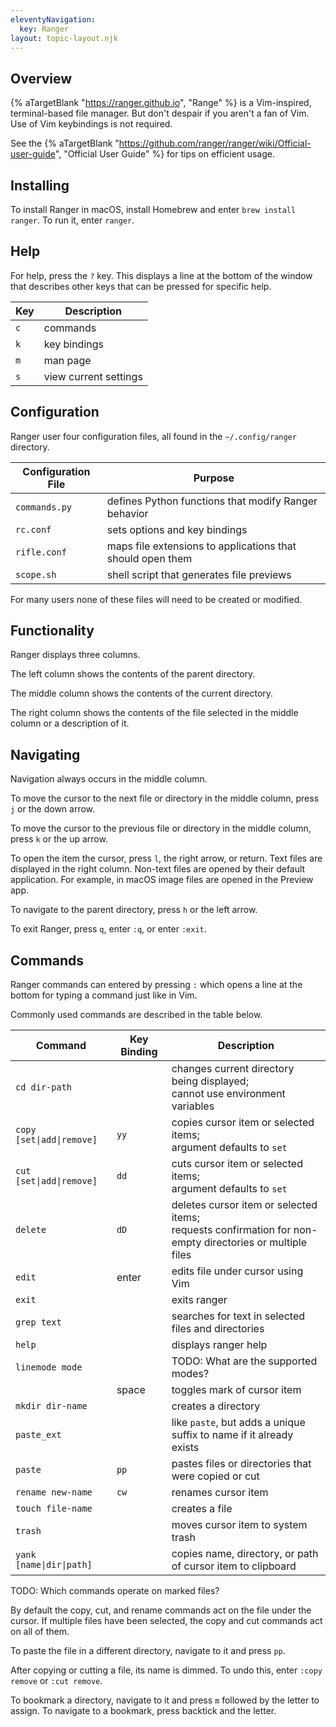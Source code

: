 ```yaml
---
eleventyNavigation:
  key: Ranger
layout: topic-layout.njk
---
```


## Overview

{% aTargetBlank "https://ranger.github.io", "Range" %}
is a Vim-inspired, terminal-based file manager.
But don't despair if you aren't a fan of Vim.
Use of Vim keybindings is not required.

See the {% aTargetBlank
"https://github.com/ranger/ranger/wiki/Official-user-guide",
"Official User Guide" %} for tips on efficient usage.

## Installing

To install Ranger in macOS, install Homebrew and enter `brew install ranger`.
To run it, enter `ranger`.

## Help

For help, press the `?` key.
This displays a line at the bottom of the window
that describes other keys that can be pressed for specific help.

| Key | Description           |
| --- | --------------------- |
| `c` | commands              |
| `k` | key bindings          |
| `m` | man page              |
| `s` | view current settings |

## Configuration

Ranger user four configuration files,
all found in the `~/.config/ranger` directory.

| Configuration File | Purpose                                                    |
| ------------------ | ---------------------------------------------------------- |
| `commands.py`      | defines Python functions that modify Ranger behavior       |
| `rc.conf`          | sets options and key bindings                              |
| `rifle.conf`       | maps file extensions to applications that should open them |
| `scope.sh`         | shell script that generates file previews                  |

For many users none of these files will need to be created or modified.

## Functionality

Ranger displays three columns.

The left column shows the contents of the parent directory.

The middle column shows the contents of the current directory.

The right column shows the contents of the file selected in the middle column
or a description of it.

## Navigating

Navigation always occurs in the middle column.

To move the cursor to the next file or directory in the middle column,
press `j` or the down arrow.

To move the cursor to the previous file or directory in the middle column,
press `k` or the up arrow.

To open the item the cursor,
press `l`, the right arrow, or return.
Text files are displayed in the right column.
Non-text files are opened by their default application.
For example, in macOS image files are opened in the Preview app.

To navigate to the parent directory, press `h` or the left arrow.

To exit Ranger, press `q`, enter `:q`, or enter `:exit`.

## Commands

Ranger commands can entered by pressing `:` which
opens a line at the bottom for typing a command just like in Vim.

Commonly used commands are described in the table below.

| Command                   | Key Binding | Description                                                                                                 |
| ------------------------- | ----------- | ----------------------------------------------------------------------------------------------------------- |
| `cd dir-path`             |             | changes current directory being displayed;<br>cannot use environment variables                              |
| `copy [set\|add\|remove]` | `yy`        | copies cursor item or selected items;<br>argument defaults to `set`                                         |
| `cut [set\|add\|remove]`  | `dd`        | cuts cursor item or selected items;<br>argument defaults to `set`                                           |
| `delete`                  | `dD`        | deletes cursor item or selected items;<br>requests confirmation for non-empty directories or multiple files |
| `edit`                    | enter       | edits file under cursor using Vim                                                                           |
| `exit`                    |             | exits ranger                                                                                                |
| `grep text`               |             | searches for text in selected files and directories                                                         |
| `help`                    |             | displays ranger help                                                                                        |
| `linemode mode`           |             | TODO: What are the supported modes?                                                                         |
|                           | space       | toggles mark of cursor item                                                                                 |
| `mkdir dir-name`          |             | creates a directory                                                                                         |
| `paste_ext`               |             | like `paste`, but adds a unique suffix to name if it already exists                                         |
| `paste`                   | `pp`        | pastes files or directories that were copied or cut                                                         |
| `rename new-name`         | `cw`        | renames cursor item                                                                                         |
| `touch file-name`         |             | creates a file                                                                                              |
| `trash`                   |             | moves cursor item to system trash                                                                           |
| `yank [name\|dir\|path]`  |             | copies name, directory, or path of cursor item to clipboard                                                 |

TODO: Which commands operate on marked files?

By default the copy, cut, and rename commands
act on the file under the cursor.
If multiple files have been selected,
the copy and cut commands act on all of them.

To paste the file in a different directory,
navigate to it and press `pp`.

After copying or cutting a file, its name is dimmed.
To undo this, enter `:copy remove` or `:cut remove`.

To bookmark a directory, navigate to it and
press `m` followed by the letter to assign.
To navigate to a bookmark, press backtick and the letter.
